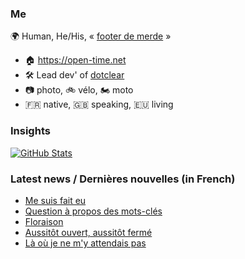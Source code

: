 ### Me

🌍 Human, He/His, « [footer de merde](https://open-time.net/post/2013/07/17/La-veritable-histoire-du-Footer-de-merde-) » 
* 🏠 https://open-time.net 
* 🛠️ Lead dev' of [dotclear](https://git.dotclear.org/dev/dotclear)
* 📷 photo, 🚲 vélo, 🏍️ moto 
* 🇫🇷 native, 🇬🇧 speaking, 🇪🇺 living

### Insights

[![GitHub Stats](https://github-readme-stats-sigma-five.vercel.app/api?username=franck-paul)](https://github.com/franck-paul)

### Latest news / Dernières nouvelles (in French)

<!-- BLOG-POST-LIST:START -->
- [Me suis fait eu](https://open-time.net/post/2024/12/19/Me-suis-fait-eu)
- [Question à propos des mots-clés](https://open-time.net/post/2024/12/18/Question-a-propos-des-mots-cles)
- [Floraison](https://open-time.net/post/2024/12/17/Floraison)
- [Aussitôt ouvert, aussitôt fermé](https://open-time.net/post/2024/12/16/Aussitot-ouvert-aussitot-ferme)
- [Là où je ne m&#39;y attendais pas](https://open-time.net/post/2024/12/15/La-ou-je-ne-m-y-attendais-pas)
<!-- BLOG-POST-LIST:END -->

